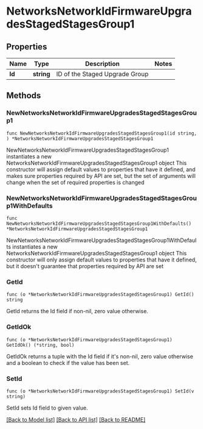 # NetworksNetworkIdFirmwareUpgradesStagedStagesGroup1

## Properties

Name | Type | Description | Notes
------------ | ------------- | ------------- | -------------
**Id** | **string** | ID of the Staged Upgrade Group | 

## Methods

### NewNetworksNetworkIdFirmwareUpgradesStagedStagesGroup1

`func NewNetworksNetworkIdFirmwareUpgradesStagedStagesGroup1(id string, ) *NetworksNetworkIdFirmwareUpgradesStagedStagesGroup1`

NewNetworksNetworkIdFirmwareUpgradesStagedStagesGroup1 instantiates a new NetworksNetworkIdFirmwareUpgradesStagedStagesGroup1 object
This constructor will assign default values to properties that have it defined,
and makes sure properties required by API are set, but the set of arguments
will change when the set of required properties is changed

### NewNetworksNetworkIdFirmwareUpgradesStagedStagesGroup1WithDefaults

`func NewNetworksNetworkIdFirmwareUpgradesStagedStagesGroup1WithDefaults() *NetworksNetworkIdFirmwareUpgradesStagedStagesGroup1`

NewNetworksNetworkIdFirmwareUpgradesStagedStagesGroup1WithDefaults instantiates a new NetworksNetworkIdFirmwareUpgradesStagedStagesGroup1 object
This constructor will only assign default values to properties that have it defined,
but it doesn't guarantee that properties required by API are set

### GetId

`func (o *NetworksNetworkIdFirmwareUpgradesStagedStagesGroup1) GetId() string`

GetId returns the Id field if non-nil, zero value otherwise.

### GetIdOk

`func (o *NetworksNetworkIdFirmwareUpgradesStagedStagesGroup1) GetIdOk() (*string, bool)`

GetIdOk returns a tuple with the Id field if it's non-nil, zero value otherwise
and a boolean to check if the value has been set.

### SetId

`func (o *NetworksNetworkIdFirmwareUpgradesStagedStagesGroup1) SetId(v string)`

SetId sets Id field to given value.



[[Back to Model list]](../README.md#documentation-for-models) [[Back to API list]](../README.md#documentation-for-api-endpoints) [[Back to README]](../README.md)


